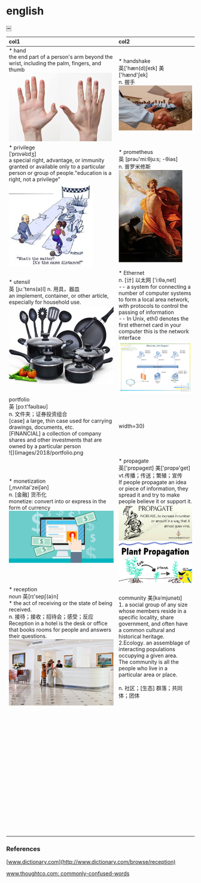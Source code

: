 # english
￼

|col1|col2|
|:---|:---|
|* hand<br/>the end part of a person's arm beyond the wrist, including the palm, fingers, and thumb<br/>![hand](images/2018/hand.jpeg)|* handshake<br/>英['hæn(d)ʃeɪk] 美['hænd'ʃek]<br/>n. 握手<br/>![handshake](images/2018/handshake.jpg)|
|* privilege<br/>[ˈprɪvəlɪdʒ]<br/>a special right, advantage, or immunity granted or available only to a particular person or group of people."education is a right, not a privilege"<br/>![priviledge](images/2018/priviledge.jpeg)|* prometheus<br/>英  [prəu'mi:θju:s; -θiəs]<br/>n. 普罗米修斯<br/>![prometheus](images/2018/prometheus.jpg)|
| * utensil<br/>英  [juː'tens(ə)l] n. 用具，器皿 <br/>an implement, container, or other article, especially for household use.<br/>![utensil](images/2018/utensil.jpg)| * Ethernet<br/>n. [计] 以太网 ['i:θə,net]<br/>-- a system for connecting a number of computer systems to form a local area network, with protocols to control the passing of information<br/>-- In Unix, eth0 denotes the first ethernet card in your computer this is the network interface<br/>![ethernet](images/2018/ethernet.png)|
|portfolio<br/>英  [pɔːt'fəʊlɪəʊ]<br/>n. 文件夹；证券投资组合<br/>[case] a large, thin case used for carrying drawings, documents, etc.<br/>[FINANCIAL] a collection of company shares and other investments that are owned by a particular person <br/> ![](images/2018/portfolio.png | width=30) |* geometry <br/>英[dʒɪ'ɒmɪtrɪ] n. 几何学<br/>- the shape and relative arrangement of the parts of something.<br/>![geometry](images/2018/geometry.gif)<br/>|
| * monetization <br/> [,mʌnitai'zeiʃən] <br/>n. [金融] 货币化<br/>monetize: convert into or express in the form of currency<br/> ![monetize](images/2018/monetize.png) | * propagate<br/>英['prɒpəgeɪt] 美['prɑpə'get]<br/>vt.传播；传送；繁殖；宣传<br/>If people propagate an idea or piece of information, they spread it and try to make people believe it or support it.<br/> ![propagate](images/2018/propagate1.jpeg)<br/>![propagate](images/2018/propagate2.png)|
|* reception <br/>noun 英[rɪ'sepʃ(ə)n]<br/>* the act of receiving or the state of being received.<br/>n. 接待；接收；招待会；感受；反应<br/>Reception in a hotel is the desk or office that books rooms for people and answers their questions.<br/>![reception](images/2018/reception.jpg)<br/>|community 美[kəˈmjunətɪ]<br/> 1. a social group of any size whose members reside in a specific locality, share government, and often have a common cultural and historical heritage. <br/>2.Ecology. an assemblage of interacting populations occupying a given area. <br/>The community is all the people who live in a particular area or place.<br/><br/>n. 社区；[生态] 群落；共同体；团体|
|<br/><br/><br/>|<br/><br/><br/>|
|<br/><br/><br/>|<br/><br/><br/>|
|<br/><br/><br/>|<br/><br/><br/>|
|<br/><br/><br/>|<br/><br/><br/>|
|<br/><br/><br/>|<br/><br/><br/>|
|<br/><br/><br/>|<br/><br/><br/>|
|||


### References
[www.dictionary.com](http://www.dictionary.com/browse/reception)

[www.thoughtco.com: commonly-confused-words](https://www.thoughtco.com/commonly-confused-words-4133042)<br/>

[]()<br/>

[]()<br/>

[]()<br/>

[]()<br/>
